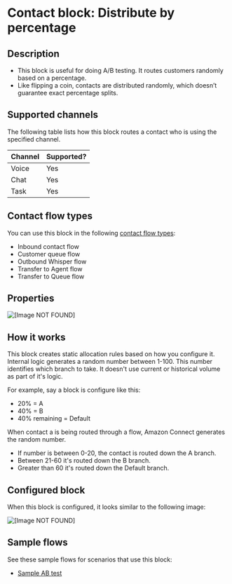 # Contact block: Distribute by percentage<a name="distribute-by-percentage"></a>

## Description<a name="distribute-by-percentage-description"></a>
+ This block is useful for doing A/B testing\. It routes customers randomly based on a percentage\.
+ Like flipping a coin, contacts are distributed randomly, which doesn’t guarantee exact percentage splits\.

## Supported channels<a name="distribute-by-percentage-channels"></a>

The following table lists how this block routes a contact who is using the specified channel\. 


| Channel | Supported? | 
| --- | --- | 
| Voice | Yes | 
| Chat | Yes | 
| Task | Yes | 

## Contact flow types<a name="distribute-by-percentage-types"></a>

You can use this block in the following [contact flow types](create-contact-flow.md#contact-flow-types):
+ Inbound contact flow
+ Customer queue flow
+ Outbound Whisper flow
+ Transfer to Agent flow
+ Transfer to Queue flow

## Properties<a name="distribute-by-percentage-properties"></a>

![\[Image NOT FOUND\]](http://docs.aws.amazon.com/connect/latest/adminguide/images/distribute-by-percentage-properties.png)

## How it works<a name="distribute-by-percentage-works"></a>

This block creates static allocation rules based on how you configure it\. Internal logic generates a random number between 1\-100\. This number identifies which branch to take\. It doesn't use current or historical volume as part of it's logic\.

For example, say a block is configure like this:
+ 20% = A
+ 40% = B
+ 40% remaining = Default

When contact a is being routed through a flow, Amazon Connect generates the random number\. 
+ If number is between 0\-20, the contact is routed down the A branch\.
+ Between 21\-60 it's routed down the B branch\.
+ Greater than 60 it's routed down the Default branch\.

## Configured block<a name="distribute-by-percentage-configured"></a>

When this block is configured, it looks similar to the following image:

![\[Image NOT FOUND\]](http://docs.aws.amazon.com/connect/latest/adminguide/images/distribute-by-percentage-configured.png)

## Sample flows<a name="distribute-by-percentage-samples"></a>

See these sample flows for scenarios that use this block:
+ [Sample AB test](sample-ab-test.md)